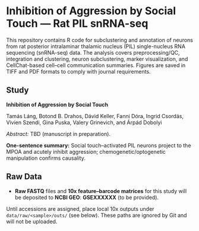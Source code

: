 # Inhibition of Aggression by Social Touch — Rat PIL snRNA-seq

This repository contains R code for subclustering and annotation of neurons from rat posterior intralaminar thalamic nucleus (PIL) single-nucleus RNA sequencing (snRNA-seq) data. The analysis covers preprocessing/QC, integration and clustering, neuron subclustering, marker visualization, and CellChat-based cell–cell communication summaries. Figures are saved in TIFF and PDF formats to comply with journal requirements.

## Study

**Inhibition of Aggression by Social Touch**

Tamás Láng, Botond B. Drahos, Dávid Keller, Fanni Dóra, Ingrid Csordás, Vivien Szendi, Gina Puska, Valery Grinevich, and Árpád Dobolyi

*Abstract:* TBD (manuscript in preparation).

**One-sentence summary:** Social touch–activated PIL neurons project to the MPOA and acutely inhibit aggression; chemogenetic/optogenetic manipulation confirms causality.

## Raw Data

- **Raw FASTQ** files and **10x feature–barcode matrices** for this study will be deposited to **NCBI GEO**: **GSEXXXXXX** (to be provided).


Until accessions are assigned, place local 10x outputs under `data/raw/<sample>/outs/` (see below). These paths are ignored by Git and will not be uploaded.
